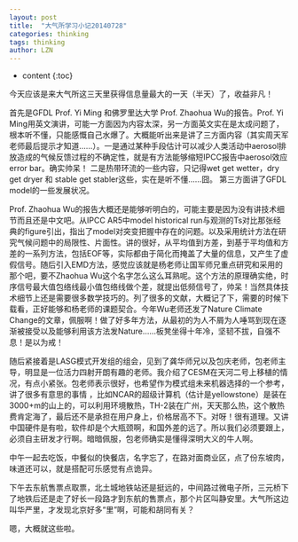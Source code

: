 ```yaml
---
layout: post
title:  "大气所学习小记20140728" 
categories: thinking
tags: thinking
author: LZN
---
```


* content
{:toc}

今天应该是来大气所这三天里获得信息量最大的一天（半天）了，收益非凡！

首先是GFDL Prof. Yi Ming 和佛罗里达大学 Prof. Zhaohua Wu的报告。Prof. Yi Ming用英文演讲，可能一方面因为内容太深，另一方面英文实在是太成问题了，根本听不懂，只能感慨自己水爆了。大概能听出来是讲了三方面内容（其实周天军老师最后提示才知道……）。一是通过某种手段估计可以减少人类活动中aerosol排放造成的气候反馈过程的不确定性，就是有方法能够缩短IPCC报告中aerosol效应error bar。确实帅呆！ 二是热带环流的一些内容，只记得wet get wetter，dry get dryer 和 stable get stabler这些，实在是听不懂……囧。 第三方面讲了GFDL model的一些发展状况。

Prof. Zhaohua Wu的报告大概还是能够听明白的，可能主要是因为没有讲技术细节而且还是中文吧。从IPCC AR5中model historical run与观测的Ts对比那张经典的figure引出，指出了model对突变把握中存在的问题。以及采用统计方法在研究气候问题中的局限性、片面性。讲的很好，从平均值到方差，到基于平均值和方差的一系列方法，包括EOF等，实际都由于简化而掩盖了大量的信息，又产生了虚假信号。随后引入EMD方法，感觉应该就是杨老师让国军师兄重点研究和采用的那个吧，要不Zhaohua Wu这个名字怎么这么耳熟呢。这个方法的原理确实绝，时序信号最大值包络线最小值包络线做个差，就提出低频信号了，帅呆！当然具体技术细节上还是需要很多数学技巧的。列了很多的文献，大概记了下，需要的时候下载看，正好能够和杨老师的课题契合。今年Wu老师还发了Nature Climate Change的文章，佩服啊！做了好多年方法，从最初的为人不屑为人唾骂到现在逐渐被接受以及能够利用该方法发Nature……板凳坐得十年冷，坚韧不拔，自强不息！是以为戒！

随后紧接着是LASG模式开发组的组会，见到了龚华师兄以及包庆老师，包老师主导，明显是一位活力四射开朗有趣的老师。我介绍了CESM在天河二号上移植的情况，有点小紧张。包老师表示很好，也希望作为模式组未来机器选择的一个参考，讲了很多有意思的事情 ，比如NCAR的超级计算机（估计是yellowstone）是装在3000+m的山上的，可以利用环境散热，TH-2装在广州，天天那么热，这个散热费肯定海了，最后还不是承担在用户身上，价格居高不下。对呀！很有道理。又讲中国硬件是有啦，软件却是个大瓶颈啊，和国外差的远了。所以我们必须要跟上，必须自主研发才行啊。暗暗佩服，包老师确实是懂得深明大义的牛人啊。

中午一起去吃饭，中餐似的快餐店，名字忘了，在路对面商业区，点了份东坡肉，味道还可以，就是搭配可乐感觉有点诡异。

下午去东航售票点取票，北土城地铁站还是挺远的，中间路过微电子所，三元桥下了地铁后还是走了好长一段路才到东航的售票点，那个片区叫静安里。大气所这边叫华严里，才发现北京好多“里”啊，可能和胡同有关？

嗯，大概就这些啦。

&nbsp;